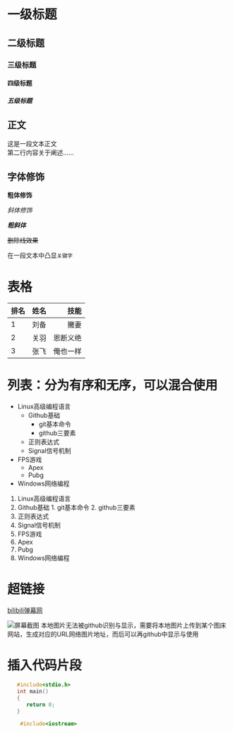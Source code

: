 


# 一级标题
## 二级标题
### 三级标题
#### 四级标题
##### 五级标题


## 正文
   这是一段文本正文<br>
第二行内容关于阐述......<br>

## 字体修饰

**粗体修饰**

*斜体修饰*

***粗斜体***

~~删除线效果~~

在一段文本中凸显`关键字`

# 表格
|排名|姓名|技能|
--|:--:|--:
|1|刘备|撇妻|
|2|关羽|恩断义绝|
|3|张飞|俺也一样|


# 列表：分为有序和无序，可以混合使用
* Linux高级编程语言
  * Github基础
    * git基本命令
    * github三要素
  * 正则表达式
  * Signal信号机制
* FPS游戏
  * Apex
  * Pubg
* Windows网络编程

1. Linux高级编程语言
  1. Github基础
    1. git基本命令
    2. github三要素
  2. 正则表达式
  3. Signal信号机制
2. FPS游戏
  1. Apex
  2. Pubg
3. Windows网络编程

# 超链接
[bilibili弹幕网](https://www.bilibili.com "点击跳转")

![屏幕截图](C://Users//86159//Pictures//Screenshots//111.png "点击跳转")
     本地图片无法被github识别与显示，需要将本地图片上传到某个图床网站，生成对应的URL网络图片地址，而后可以再github中显示与使用

# 插入代码片段

```c
   #include<stdio.h>
   int main()
   {
      return 0;
   }

```   

```cpp
    #include<iostream>

```

    




